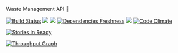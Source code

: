 

Waste Management API :seedling:


[![Build Status](https://travis-ci.org/abhishekdepro/ecosystem.svg)](https://travis-ci.org/abhishekdepro/ecosystem)
<image src="https://ci.appveyor.com/api/projects/status/jhk316syclb8ckm8?svg=true">
<image src="https://badge.fury.io/gh/abhishekdepro%2Fecosystem.svg">
[![Dependencies Freshness](https://david-dm.org/abhishekdepro/ecosystem.svg)](https://david-dm.org/abhishekdepro/ecosystem)
<image src="https://img.shields.io/badge/ecofriendly-yes-brightgreen.svg">
[![Code Climate](https://codeclimate.com/github/abhishekdepro/ecosystem/badges/gpa.svg)](https://codeclimate.com/github/abhishekdepro/ecosystem)


[![Stories in Ready](https://badge.waffle.io/abhishekdepro/ecosystem.png?label=ready&title=Ready)](https://waffle.io/abhishekdepro/ecosystem)

[![Throughput Graph](https://graphs.waffle.io/abhishekdepro/ecosystem/throughput.svg)](https://waffle.io/abhishekdepro/ecosystem/metrics)

